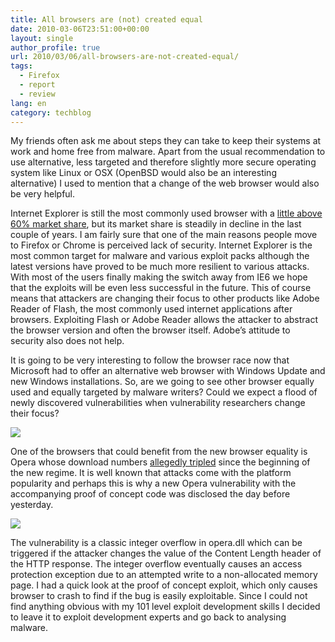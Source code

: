 ```yaml
---
title: All browsers are (not) created equal
date: 2010-03-06T23:51:00+00:00
layout: single
author_profile: true
url: 2010/03/06/all-browsers-are-not-created-equal/
tags:
  - Firefox
  - report
  - review
lang: en
category: techblog
---
```

My friends often ask me about steps they can take to keep their systems at work and home free from malware. Apart from the usual recommendation to use alternative, less targeted and therefore slightly more secure operating system like Linux or OSX (OpenBSD would also be an interesting alternative) I used to mention that a change of the web browser would also be very helpful.

Internet Explorer is still the most commonly used browser with a [little above 60% market share](http://www.netmarketshare.com/browser-market-share.aspx?qprid=0), but its market share is steadily in decline in the last couple of years. I am fairly sure that one of the main reasons people move to Firefox or Chrome is perceived lack of security. Internet Explorer is the most common target for malware and various exploit packs although the latest versions have proved to be much more resilient to various attacks. With most of the users finally making the switch away from IE6 we hope that the exploits will be even less successful in the future. This of course means that attackers are changing their focus to other products like Adobe Reader of Flash, the most commonly used internet applications after browsers. Exploiting Flash or Adobe Reader allows the attacker to abstract the browser version and often the browser itself. Adobe’s attitude to security also does not help.

It is going to be very interesting to follow the browser race now that Microsoft had to offer an alternative web browser with Windows Update and new Windows installations. So, are we going to see other browser equally used and equally targeted by malware writers? Could we expect a flood of newly discovered vulnerabilities when vulnerability researchers change their focus?

<div>
  <a href="http://4.bp.blogspot.com/_vaUVXcmC3OI/S5Li0fhCXuI/AAAAAAAABM8/bWiBuHcPLoU/s1600-h/browserchoice.jpg" imageanchor="1"><img border="0" src="http://4.bp.blogspot.com/_vaUVXcmC3OI/S5Li0fhCXuI/AAAAAAAABM8/bWiBuHcPLoU/s640/browserchoice.jpg" /></a>
</div>

One of the browsers that could benefit from the new browser equality is Opera whose download numbers [allegedly tripled](http://www.computerworld.com/s/article/9165458/Opera_downloads_triple_after_browser_ballot_screen_debut) since the beginning of the new regime. It is well known that attacks come with the platform popularity and perhaps this is why a new Opera vulnerability with the accompanying proof of concept code was disclosed the day before yesterday.

<div>
  <a href="http://2.bp.blogspot.com/_vaUVXcmC3OI/S5Li6DpR6tI/AAAAAAAABNE/2xqjMeQ4ld4/s1600-h/operacrash.jpg" imageanchor="1"><img border="0" src="http://2.bp.blogspot.com/_vaUVXcmC3OI/S5Li6DpR6tI/AAAAAAAABNE/2xqjMeQ4ld4/s640/operacrash.jpg" /></a>
</div>

The vulnerability is a classic integer overflow in opera.dll which can be triggered if the attacker changes the value of the Content Length header of the HTTP response. The integer overflow eventually causes an access protection exception due to an attempted write to a non-allocated memory page. I had a quick look at the proof of concept exploit, which only causes browser to crash to find if the bug is easily exploitable. Since I could not find anything obvious with my 101 level exploit development skills I decided to leave it to exploit development experts and go back to analysing malware.